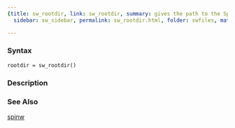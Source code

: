 ```yaml
---
{title: sw_rootdir, link: sw_rootdir, summary: gives the path to the SpinW code, keywords: sample,
  sidebar: sw_sidebar, permalink: sw_rootdir.html, folder: swfiles, mathjax: 'true'}

---
```


### Syntax

`rootdir = sw_rootdir()`

### Description



### See Also

[spinw](spinw.html)

